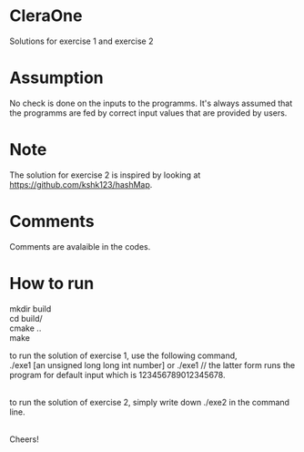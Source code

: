 # CleraOne
Solutions for exercise 1 and exercise 2

# Assumption
No check is done on the inputs to the programms. It's always assumed that the programms are fed by correct input values that are provided by users. 

# Note
The solution for exercise 2 is inspired by looking at https://github.com/kshk123/hashMap.

# Comments
Comments are avalaible in the codes.

# How to run
mkdir build <br/>
cd build/ <br/>
cmake .. <br/>
make <br/>

to run the solution of exercise 1, use the following command,<br/>
  ./exe1 [an unsigned long long int number] or ./exe1 // the latter form runs the program for default input which is 123456789012345678.<br/><br/>  

to run the solution of exercise 2, simply write down ./exe2 in the command line.<br/><br/>

Cheers!




